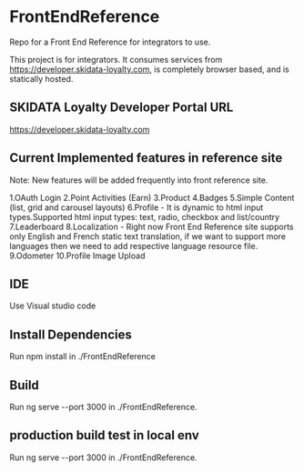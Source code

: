 # FrontEndReference
Repo for a Front End Reference for integrators to use.

This project is for integrators. It consumes services from https://developer.skidata-loyalty.com, is completely browser based, and is statically hosted.

## SKIDATA Loyalty Developer Portal URL
https://developer.skidata-loyalty.com

## Current Implemented features in reference site
Note: New features will be added frequently into front reference site.

1.OAuth Login
2.Point Activities (Earn)
3.Product
4.Badges
5.Simple Content (list, grid and carousel layouts)
6.Profile - It is dynamic to html input types.Supported html input types: text, radio, checkbox and list/country
7.Leaderboard
8.Localization - Right now Front End Reference site supports only English and French static text translation, if we want to support more languages then we need to add respective language resource file.
9.Odometer
10.Profile Image Upload

## IDE
Use Visual studio code

## Install Dependencies
Run npm install in ./FrontEndReference

## Build
Run ng serve --port 3000 in ./FrontEndReference.

## production build test in local env
Run ng serve --port 3000 in ./FrontEndReference.
